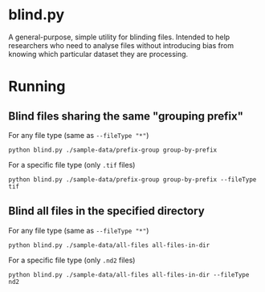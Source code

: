 # blind.py

A general-purpose, simple utility for blinding files. Intended to help researchers who need to analyse files without introducing bias from knowing which particular dataset they are processing.

# Running

## Blind files sharing the same "grouping prefix"

For any file type (same as `--fileType "*"`)

`python blind.py ./sample-data/prefix-group group-by-prefix`

For a specific file type (only `.tif` files)

`python blind.py ./sample-data/prefix-group group-by-prefix --fileType tif`

## Blind all files in the specified directory

For any file type (same as `--fileType "*"`)

`python blind.py ./sample-data/all-files all-files-in-dir`

For a specific file type (only `.nd2` files)

`python blind.py ./sample-data/all-files all-files-in-dir --fileType nd2`